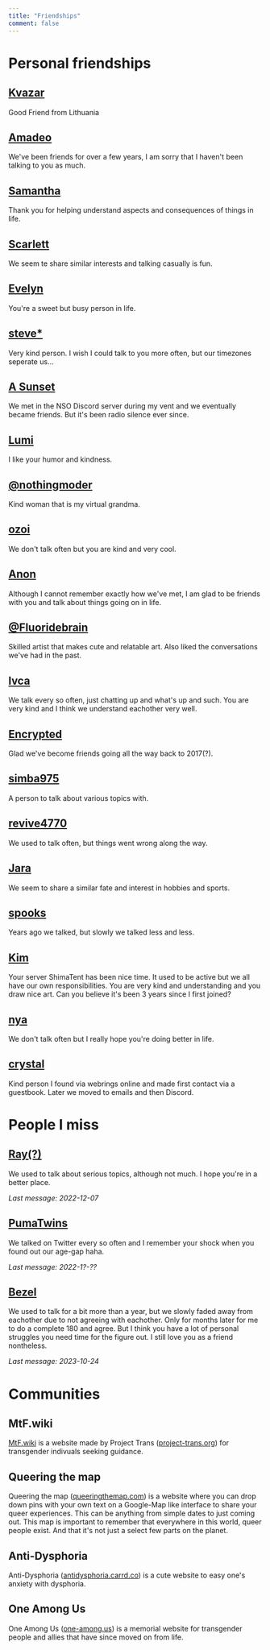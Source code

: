 ```yaml
---
title: "Friendships"
comment: false
---
```


# Personal friendships

## [Kvazar](https://twitter.com/KvazarOverture)

Good Friend from Lithuania

## [Amadeo](#NONE)

We've been friends for over a few years, I am sorry that I haven't been talking to you as much.

## [Samantha](https://steamcommunity.com/profiles/76561198073879698/)

Thank you for helping understand aspects and consequences of things in life.

## [Scarlett](https://github.com/Kayicide)

We seem te share similar interests and talking casually is fun.

## [Evelyn](https://twitter.com/evelynatorpriv)

You're a sweet but busy person in life.

## [steve*](https://twitter.com/TYPGHx9Or7vm8Ie)

Very kind person. I wish I could talk to you more often, but our timezones seperate us...

## [A Sunset](#none)

We met in the NSO Discord server during my vent and we eventually became friends. But it's been radio silence ever since.

## [Lumi](https://twitter.com/IumieI)

I like your humor and kindness.

## [@nothingmoder](https://linktr.ee/nothingmoder)

Kind woman that is my virtual grandma.

## [ozoi](https://twitter.com/ozoicat)

We don't talk often but you are kind and very cool.

## [Anon](https://www.roblox.com/users/318134745/profile)

Although I cannot remember exactly how we've met, I am glad to be friends with you and talk about things going on in life.

## [@Fluoridebrain](https://twitter.com/Fluoridebrain)

Skilled artist that makes cute and relatable art. Also liked the conversations we've had in the past.

## [lvca](https://twitter.com/luka_is_lvka)

We talk every so often, just chatting up and what's up and such. You are very kind and I think we understand eachother very well.

## [Encrypted](#NONE)

Glad we've become friends going all the way back to 2017(?).

## [simba975](https://www.youtube.com/channel/UCan18hBBZFyxGDtpsIYy0XQ)

A person to talk about various topics with.

## [revive4770](https://twitter.com/revive4770)

We used to talk often, but things went wrong along the way.

## [Jara](https://github.com/jarad2)

We seem to share a similar fate and interest in hobbies and sports.

## [spooks](#none)

Years ago we talked, but slowly we talked less and less.

## [Kim](https://twitter.com/kimzuqu)

Your server ShimaTent has been nice time. It used to be active but we all have our own responsibilities. You are very kind and understanding and you draw nice art. Can you believe it's been 3 years since I first joined?

## [nya](https://twitter.com/nya_meoww)

We don't talk often but I really hope you're doing better in life.

## [crystal](https://crystal.lgbt.sh)

Kind person I found via webrings online and made first contact via a guestbook. Later we moved to emails and then Discord.

# People I miss

## [Ray(?)](https://twitter.com/@remivent)

We used to talk about serious topics, although not much. I hope you're in a better place.

*Last message: 2022-12-07*

## [PumaTwins](https://reddit.com/u/pumatwins)

We talked on Twitter every so often and I remember your shock when you found out our age-gap haha.

*Last message: 2022-1?-??*

## [Bezel](#none)

We used to talk for a bit more than a year, but we slowly faded away from eachother due to not agreeing with eachother. Only for months later for me to do a complete 180 and agree. But I think you have a lot of personal struggles you need time for the figure out. I still love you as a friend nontheless.

*Last message: 2023-10-24*

# Communities

## MtF.wiki

[MtF.wiki](https://mtf.wiki/en) is a website made by Project Trans ([project-trans.org](https://project-trans.org/)) for transgender indivuals seeking guidance.

## Queering the map

Queering the map ([queeringthemap.com](https://www.queeringthemap.com/)) is a website where you can drop down pins with your own text on a Google-Map like interface to share your queer experiences. This can be anything from simple dates to just coming out.
This map is important to remember that everywhere in this world, queer people exist. And that it's not just a select few parts on the planet.

## Anti-Dysphoria

Anti-Dysphoria ([antidysphoria.carrd.co](https://antidysphoria.carrd.co/)) is a cute website to easy one's anxiety with dysphoria.

## One Among Us

One Among Us ([one-among.us](https://one-among.us/)) is a memorial website for transgender people and allies that have since moved on from life.
<!-- ### mtf.community
https://transmediawatch.org/ example url
MtF Community NPO / / // / / // // // / /

-->
